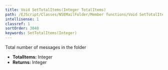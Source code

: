 ```yaml
---
title: Void SetTotalItems(Integer TotalItems)
path: /EJScript/Classes/NSEMailFolder/Member functions/Void SetTotalItems(Integer p_0)
intellisense: 1
classref: 1
sortOrder: 3040
keywords: SetTotalItems(Integer)
---
```



Total number of messages in the folder



* **TotalItems:** Integer
* **Returns:** Integer


